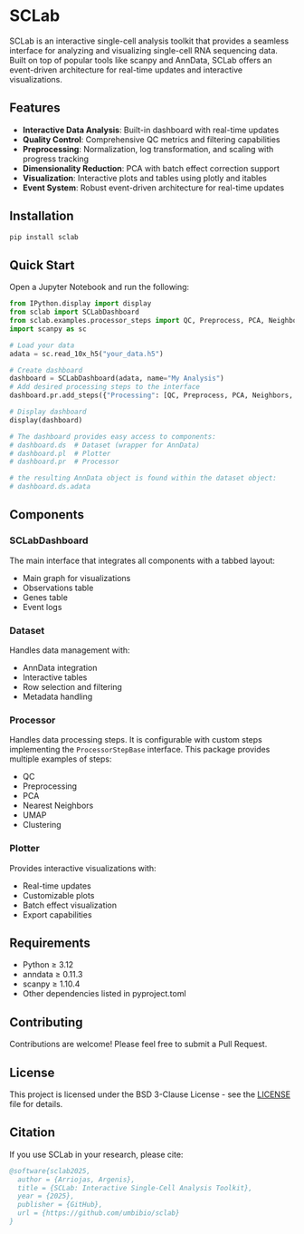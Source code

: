 # SCLab

SCLab is an interactive single-cell analysis toolkit that provides a seamless interface for analyzing and visualizing single-cell RNA sequencing data. Built on top of popular tools like scanpy and AnnData, SCLab offers an event-driven architecture for real-time updates and interactive visualizations.

## Features

- **Interactive Data Analysis**: Built-in dashboard with real-time updates
- **Quality Control**: Comprehensive QC metrics and filtering capabilities
- **Preprocessing**: Normalization, log transformation, and scaling with progress tracking
- **Dimensionality Reduction**: PCA with batch effect correction support
- **Visualization**: Interactive plots and tables using plotly and itables
- **Event System**: Robust event-driven architecture for real-time updates

## Installation

```bash
pip install sclab
```

## Quick Start

Open a Jupyter Notebook and run the following:

```python
from IPython.display import display
from sclab import SCLabDashboard
from sclab.examples.processor_steps import QC, Preprocess, PCA, Neighbors, UMAP, Cluster
import scanpy as sc

# Load your data
adata = sc.read_10x_h5("your_data.h5")

# Create dashboard
dashboard = SCLabDashboard(adata, name="My Analysis")
# Add desired processing steps to the interface
dashboard.pr.add_steps({"Processing": [QC, Preprocess, PCA, Neighbors, UMAP, Cluster]})

# Display dashboard
display(dashboard)

# The dashboard provides easy access to components:
# dashboard.ds  # Dataset (wrapper for AnnData)
# dashboard.pl  # Plotter
# dashboard.pr  # Processor

# the resulting AnnData object is found within the dataset object:
# dashboard.ds.adata
```

## Components

### SCLabDashboard

The main interface that integrates all components with a tabbed layout:
- Main graph for visualizations
- Observations table
- Genes table
- Event logs

### Dataset

Handles data management with:
- AnnData integration
- Interactive tables
- Row selection and filtering
- Metadata handling

### Processor

Handles data processing steps. It is configurable with custom steps implementing the `ProcessorStepBase` interface. This package provides multiple examples of steps:

- QC
- Preprocessing
- PCA
- Nearest Neighbors
- UMAP
- Clustering

### Plotter

Provides interactive visualizations with:
- Real-time updates
- Customizable plots
- Batch effect visualization
- Export capabilities

## Requirements

- Python ≥ 3.12
- anndata ≥ 0.11.3
- scanpy ≥ 1.10.4
- Other dependencies listed in pyproject.toml

## Contributing

Contributions are welcome! Please feel free to submit a Pull Request.

## License

This project is licensed under the BSD 3-Clause License - see the [LICENSE](LICENSE) file for details.

## Citation

If you use SCLab in your research, please cite:

```bibtex
@software{sclab2025,
  author = {Arriojas, Argenis},
  title = {SCLab: Interactive Single-Cell Analysis Toolkit},
  year = {2025},
  publisher = {GitHub},
  url = {https://github.com/umbibio/sclab}
}
